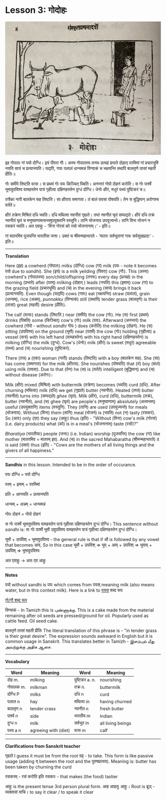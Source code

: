 # Lesson 3: गोदोहः

![Picture of the Cow, milk man, lady, and her son](./images/r1l3.jpg)


इह गोपालः गां पयो दोग्धि। इयं पीवरा गौः। अस्य गोपालस्य तनयः प्रत्यहं प्रभाते दोहात् परमिमां गां प्रचारभूमिं नयति सायं च प्रत्यानयति। यद्यपि, गावः पलालं धान्यमन्नं पिण्याकं च भक्षयन्ति तथापि बालतृणे तासां महती प्रीतिः॥

गोः समीपे तिष्टति वत्सः। स प्रथमं गोः पयः किञ्चित् पिबति। अनन्तरं गोपो दोहनं करोति। स गोः पार्श्वे भूमावुपविश्य वामहस्तेन पात्रं गृहीत्वा दक्षिणहस्तेन दुग्धं दोग्धि। धेनोः क्षीरं, मधुरं पथ्यं पुष्टिकरं च॥

तत्रैका नारी बालकेन सह तिष्टति। सा क्षीराय समागता। तं बालं पयसा पोषयति। तेन स बुद्धिमान् अरोगश्च वर्तते॥

क्षीरं तक्रेण मिश्रितं दधि भवति। दधि मथित्वा नवनीतं गृह्यते। तप्तं नवनीतं घृतं सम्पद्यते। क्षीरं दधि तक्रं नवनीतं घृतं च मनुष्याणामत्यन्तमुपयुक्तानि वस्तूनि। तानि भोजनाय उपयुज्यन्ते। तानि विना भोजनं न रसकरं भवति। अत एवाहुः - ’विना गोरसं को रसो भोजनानाम्।’ - इति॥

गां मातरमिव पूजयन्ति भारतीया जनाः। उक्तं च श्रीमन्महाभारते - ’मातरः सर्वभूतानां गावः सर्वसुखप्रदाः’ - इति॥

---

**Translation**

Here (इह) a cowherd (गोपालः) milks (दोग्धि) cow (गां) milk (पयः - note it becomes पयो due to *sandhi*). She (इयं) is a milk yeilding (पिवरा) cow (गौः). This (अस्य) cowherd's (गोपालस्य) son/child/offspring (तनयः) every day (प्रत्यहं) in the morning (प्रभाते) after (परम्) milking (दोहात् ) leads (नयति) this (इमाम्) cow (गां) to the grazing field (प्रचारभूमिं) and (च) in the evening (सायं) brings it back (प्रत्यानयति). Even though (यद्यपि) cows (गावः) eat (भक्षयन्ति) straw (पलालं), grain (धान्यम्), rice (अन्नम्), *punnakku* (पिण्याकं) still (तथापि) tender grass (बालतृणे) is their (तासां) great (महती) desire (प्रीतिः).

The calf (वत्सः) stands (तिष्टति ) near (समीपे) the cow (गोः). He (स) first (प्रथमं) drinks (पिबति) some (किञ्चित्) cow's (गोः) milk (पयः). Afterward (अनन्तरं) the cowherd (गोपो - without *sandhi* गोपः ) does (करोति) the milking (दोहनं). He (स) sitting (उपविश्य) on the ground (भूमौ) near (पार्श्वे) the cow (गोः) holding (गृहीत्वा) a vessel (पात्रं) with his left hand (वामहस्तेन) with his right hand (दक्षिणहस्तेन) is milking (दोग्धि) the milk (दुग्धं). Cow's (धेनोः) milk (क्षीरं) is sweet (मधुरं) agreeable (पथ्यं) and (च) nourishing (पुष्टिकरं).

There (तत्र) a (एका) woman (नारी) stands (तिष्टति) with a boy (बालकेन सह). She (सा) has come (समागता) for the milk (क्षीराय). She nourishes (पोषयति) that (तं) boy (बालं) using milk (पयसा). Due to that (तेन) he (स) is (वर्तते) intelligent (बुद्धिमान्) and (च) without disease (अरोगः)।

Milk (क्षीरं) mixed (मिश्रितं) with buttermilk (तक्रेण) becomes (भवति) curd (दधि). After churning (मथित्वा) milk (दधि) we get (गृह्यते) butter (नवनीतं). Heated (तप्तं) butter (नवनीतं) turns into (सम्पद्यते) *ghee* (घृतं). Milk (क्षीरं), curd (दधि), buttermilk (तक्रं), butter (नवनीतं), and (च) ghee (घृतं) are people's (मनुष्याणाम्) absolutely (अत्यन्तम्) useful (उपयुक्तानि) items (वस्तूनि). They (तानि) are used (उपयुज्यन्ते) for meals (भोजनाय). Without (विना) them (तानि) meal (भोजनं) is (भवति) not (न) tasty (रसकरं). So (अतः) only (एव) they say (आहुः) thus (इति) - "Without (विना) cow's milk (गोरसं) (i.e. dairy products) what (को) is in a meal's (भोजनानाम्) taste (रसो)?"

*Bharatiya* (भारतीयाः) people (जनाः) (i.e. Indian) worship (पूजयन्ति) the cow (गां) like mother (मातरमिव = मातरम् इव).  And (च) in the sacred Mahabaratha (श्रीमन्महाभारते) it is said (उक्तं) thus (इति) - "Cows are the mothers of all living things and the givers of all happiness."

---

**Sandhis** in this lesson. Intended to be in the order of occurance.

पयः दोग्धि = पयो दोग्धि

परम् + इमाम् = परमिमां

प्रति + आनयति =  प्रत्यानयति

धान्यम् + अन्नम् = धान्यमन्नं

गोपः दोहनं = गोपो दोहनं

स गोः पार्श्वे भूमावुपविश्य वामहस्तेन पात्रं गृहीत्वा दक्षिणहस्तेन दुग्धं दोग्धि। This sentence without *sandhi* is: सः गोः पार्श्वे भूमौ उवुपविश्य वामहस्तेन पात्रं गृहीत्वा दक्षिणहस्तेन दुग्धं दोग्धि।

भूमौ + उपविश् = भूमावुपविश्य - the general rule is that if औ is followed by any vowel that becomes आव्. So in this case भूमौ + उपविश् => भूम् + आव् + उपविश् => भूमाव् + उपविश् => भूमावुपविश्य

अत एवाहुः -> अतः एव आहुः

---

**Notes**

पयो without sandhi is पयः which comes from पयस् meaning milk (also means water, but in this context milk). Here is a link to
[पयस्](https://www.mycoaching.in/2019/05/payaske-roop.html)
शब्द रूप

[गो/गौ शब्द रूप](https://www.mycoaching.in/2019/04/go-gau-shabd-ke-roop.html)

पिण्याकं - In Tamizh this is புண்ணாக்கு. This is a cake made from the material remaining after oil seeds are pressed/ground for oil. Popularly used as cattle feed. Oil seed cake.

बालतृणे तासां महती प्रीतिः The literal translation of this phrase is - "in tender grass is their great desire". The expression sounds awkward in English but it is common usage in Sanskrit. This translates better in Tamizh -
இளம்புல் மீது அவற்றுக்கு அதிக ஆசை.


---

**Vocabulary**

| Word | Meaning | Word | Meaning |
| --- | --- | --- | --- |
| दोह m. | milking | पुष्टिकर a. n. | nourishing  |
| गोपालक m. | milkman | तक्र n. | buttermilk |
| दोग्धि P | milks | दधि n | curd |
| पलाल n | hay |  मथित्वा in | having churned |
| बालतृण n | tender crass | नवनीत n | fresh butter |
| पार्श्व n | side | भारतीय m | Indian |
| दुग्ध n | milk | सर्वभूत in | all living beings |
| पथ्य a n | agreeing with (diet) | वत्स m | calf |

---

**Clarifications from Sanskrit teacher**

गृह्यते I guess it must be from the root ग्रह् - to take. This form is like passive usage (adding य् between the root and the पुरुषप्रत्यय). Meaning is: butter has been taken by churning the curd

रसकरम् - रसं करोति इति रसकरः - that makes (the food) tastier

आहुः is the present tense 3rd person plural form. आह  आहतुः  आहुः। Root is ब्रूञ् - व्यक्तायां वाचि। to say it clear / to speak it clear
